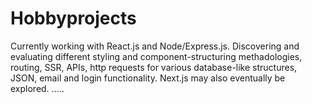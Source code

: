 # Hobbyprojects

Currently working with React.js and Node/Express.js. Discovering and evaluating different styling and component-structuring methadologies, routing, SSR, APIs, http requests for various database-like structures, JSON, email and login functionality. Next.js may also eventually be explored.
.....